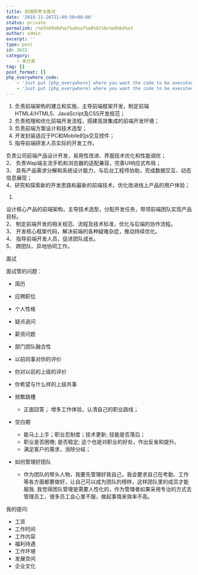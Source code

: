```yaml
---
title: 前端职责与面试
date: '2019-11-26T21:40:56+08:00'
status: private
permalink: /%e5%89%8d%e7%ab%af%e8%81%8c%e8%b4%a3
author: admin
excerpt: ''
type: post
id: 2631
category:
    - 未分类
tag: []
post_format: []
php_everywhere_code:
    - 'Just put [php_everywhere] where you want the code to be executed.'
    - 'Just put [php_everywhere] where you want the code to be executed.'
---
```

1. 负责前端架构的建立和实施，主导前端框架开发，制定前端HTML4/HTML5、JavaScript及CSS开发规范；
2. 负责梳理和优化前端开发流程，搭建高效集成的前端开发环境；
3. 负责前端方案设计和技术选型；
4. 开发封装适应于PC和Mobile的js交互控件；
5. 指导前端研发人员实际的开发工作。

负责公司前端产品设计开发，易用性改进、界面技术优化和性能调优；  
2、 负责Wap端主流手机和浏览器的适配兼容，完善UI响应式布局；  
3、 具有产品需求分解和系统设计能力，与后台工程师协助，完成数据交互、动态信息展现；   
4、研究和探索新的开发思路和最新的前端技术，优化改进线上产品的用户体验；

1. 

设计核心产品的前端架构，主导技术选型，分配开发任务，带领前端团队实现产品目标。  
2、 制定前端开发的相关规范、流程及技术标准，优化与后端的协作流程。  
3、 开发核心框架代码，解决前端的各种疑难杂症，推动持续优化。  
4、 指导前端开发人员，促进团队成长。  
5、 跨团队、异地协同工作。

面试

面试管的问题：

- 简历
- 应聘职位
- 个人性格
- 疑点追问
- 薪资问题

- 部门团队融合性
- 以前同事对你的评价
- 你对以前的上级的评价
- 你希望与什么样的上级共事

- 频繁跳槽
  - 正面回答； 增多工作体验，认清自己的职业路线；
- 空白期
  - 能马上上手；职业忍耐度；技术更新; 技能是否落后；
  - 职业是否困倦; 是否稳定; 这个也是对职业的好处，作出反省和提升。
  - 满足客户的需求，消除分岐；
- 如何管理好团队
  - 作为团队的带头人物，我要先管理好我自己，我会要求自己在考勤、工作等各方面都要做好，让自己可以成为团队的榜样，这样团队里的成员才能服我. 我觉得团队管理是需要人性化的，作为管理者如果采用专治的方式去管理员工，很多员工会心里不服，做起事情来效率不高。

我的提问:

- 工资
- 工作时间
- 工作内容
- 福利待遇
- 工作环境
- 发展空间
- 企业文化